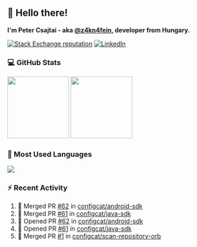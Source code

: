 ## 👋 Hello there!

**I'm Peter Csajtai - aka [@z4kn4fein](https://github.com/z4kn4fein), developer from Hungary.**

[![Stack Exchange reputation](https://img.shields.io/stackexchange/stackoverflow/r/8700582?color=orange&label=reputation&logo=stackoverflow&style=for-the-badge)](https://stackoverflow.com/users/8700582)
[![LinkedIn](https://img.shields.io/badge/linkedin-%230077B5.svg?style=for-the-badge&logo=linkedin&logoColor=white)](https://www.linkedin.com/in/csajtai-p%C3%A9ter-45395341/)

### 💻 GitHub Stats

<div>
  <img height="140px" src="https://github-readme-stats-pcsajtai.vercel.app/api?username=z4kn4fein&show_icons=true&hide_border=true&count_private=true&custom_title=Stats&theme=dracula&line_height=24&hide_title=true">
  <img height="140px" src="https://streak-stats.demolab.com?user=z4kn4fein&theme=dracula&hide_border=true">
  
</div>

### :toolbox: Most Used Languages

<img src="https://github-readme-stats-pcsajtai.vercel.app/api/top-langs/?username=z4kn4fein&theme=dracula&hide_border=true&layout=compact&langs_count=8&hide_title=true">

### :zap: Recent Activity

<!--START_SECTION:activity-->
1. 🎉 Merged PR [#62](https://github.com/configcat/android-sdk/pull/62) in [configcat/android-sdk](https://github.com/configcat/android-sdk)
2. 🎉 Merged PR [#61](https://github.com/configcat/java-sdk/pull/61) in [configcat/java-sdk](https://github.com/configcat/java-sdk)
3. 💪 Opened PR [#62](https://github.com/configcat/android-sdk/pull/62) in [configcat/android-sdk](https://github.com/configcat/android-sdk)
4. 💪 Opened PR [#61](https://github.com/configcat/java-sdk/pull/61) in [configcat/java-sdk](https://github.com/configcat/java-sdk)
5. 🎉 Merged PR [#1](https://github.com/configcat/scan-repository-orb/pull/1) in [configcat/scan-repository-orb](https://github.com/configcat/scan-repository-orb)
<!--END_SECTION:activity-->
